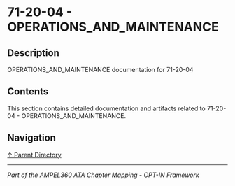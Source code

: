 # 71-20-04 - OPERATIONS_AND_MAINTENANCE

## Description

OPERATIONS_AND_MAINTENANCE documentation for 71-20-04

## Contents

This section contains detailed documentation and artifacts related to 71-20-04 - OPERATIONS_AND_MAINTENANCE.

## Navigation

[↑ Parent Directory](../README.md)

---

*Part of the AMPEL360 ATA Chapter Mapping - OPT-IN Framework*
